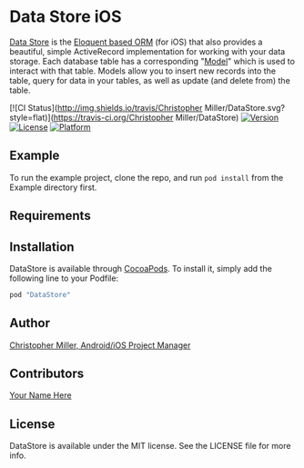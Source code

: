 # Data Store iOS
[Data Store](http://operators.github.io/data-store-ios) is the [Eloquent based ORM](https://laravel.com/docs/5.1/eloquent) (for iOS) that also provides a beautiful, simple ActiveRecord implementation for working with your data storage. Each database table has a corresponding "[Model](http://operators.github.io/data-store-ios/Classes/Model.html)" which is used to interact with that table. Models allow you to insert new records into the table, query for data in your tables, as well as update (and delete from) the table.

[![CI Status](http://img.shields.io/travis/Christopher Miller/DataStore.svg?style=flat)](https://travis-ci.org/Christopher Miller/DataStore)
[![Version](https://img.shields.io/cocoapods/v/DataStore.svg?style=flat)](http://cocoapods.org/pods/DataStore)
[![License](https://img.shields.io/cocoapods/l/DataStore.svg?style=flat)](http://cocoapods.org/pods/DataStore)
[![Platform](https://img.shields.io/cocoapods/p/DataStore.svg?style=flat)](http://cocoapods.org/pods/DataStore)

## Example

To run the example project, clone the repo, and run `pod install` from the Example directory first.

## Requirements

## Installation

DataStore is available through [CocoaPods](http://cocoapods.org). To install
it, simply add the following line to your Podfile:

```ruby
pod "DataStore"
```

## Author

[Christopher Miller, Android/iOS Project Manager](https://github.com/cdm2012)

## Contributors

[Your Name Here](#)

## License

DataStore is available under the MIT license. See the LICENSE file for more info.
